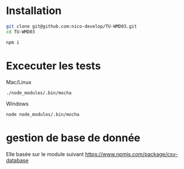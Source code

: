 # Installation

```bash
git clone git@github.com:nico-develop/TU-WMD03.git
cd TU-WMD03

npm i
```

# Excecuter les tests 

Mac/Linux

```bash
./node_modules/.bin/mocha
```

Windows

```bash
node node_modules/.bin/mocha
```


# gestion de base de donnée

Elle basée sur le module suivant https://www.npmjs.com/package/csv-database